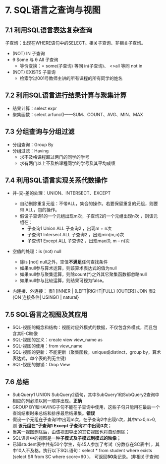 # 7. SQL语言之查询与视图

## 7.1 利用SQL语言表达复杂查询
子查询：出现在WHERE语句中的SELECT。相关子查询、非相关子查询。

- (NOT) IN 子查询
- θ Some 与 θ All 子查询
	- 等价变换：= some(子查询) 等同 in(子查询)、 <>all 等同 not in
- (NOT) EXISTS 子查询
	- 检索学过001号教师主讲的所有课程的所有同学的姓名

## 7.2 利用SQL语言进行结果计算与聚集计算
- 结果计算：select expr 
- 聚集函数：select arfunc()——SUM、COUNT、AVG、MIN、MAX

## 7.3 分组查询与分组过滤
- 分组查询：Group By
- 分组过滤：Having
	- 求不及格课程超过两门的同学的学号
	- 求有两门以上不及格课程同学的学号及其平均成绩

## 7.4 利用SQL语言实现关系代数操作
- 并-交-差的处理：UNION、INTERSECT、EXCEPT
	- 自动删除重复元组：不带ALL，集合的操作。若要保留重复的元组，则要带
ALL，包的操作。
	- 假设子查询1的一个元组出现m次，子查询2的一个元组出现n次
，则该元组在：
		- 子查询1 Union ALL 子查询2 ，出现m + n次
		- 子查询1 Intersect ALL 子查询2 ，出现min(m,n)次
		- 子查询1 Except ALL 子查询2 ，出现max(0, m – n)次
		

- 空值的处理：is (not) null
	- 除is [not] null之外，空值**不满足**任何查找条件
	- 如果null参与算术运算，则该算术表达式的值为null
	- 如果null参与聚集运算，则除count(*)之外其它聚集函数都忽略null
	- 如果null参与比较运算，则结果可视为false。
	
- 内连接、外连接： 表1 [INNER | {LEFT|RIGHT|FULL} [OUTER]] JOIN 表2 {ON 连接条件| USING() | natural}

## 7.5 SQL语言之视图及其应用
- SQL-视图的概念和结构：视图对应外模式的数据，不仅包含外模式，而且包含其E-C映像
- SQL-视图的定义：create view view_name as  
- SQL-视图的使用：from view_name
- SQL-视图的更新：不能更新（聚集函数，unique或distinct，group by，算术表达式，单个表的列无主键）
- SQL-视图的撤销：Drop View

## 7.6 总结
- SubQuery1 UNION SubQuery2语句，其中SubQuery1和SubQuery2查询中相应的列必须以同一顺序出现。**正确** 
- GROUP BY和HAVING子句不能在子查询中使用，这些子句只能用在最后一个查询结束时来总结和排序最后结果集。**错误**
- 假设一个元组在子查询1中出现m次，在子查询2中出现n次，其中m>0,n>0, 则
**该元组在“子查询1  Except  子查询2”中出现0次**； 
- 当某一视图删除后，由该视图导出的其它视图也将自动删除；
- SQL语言中的视图是一种**子模式及子模式到模式的映像；**
- 已知student表中共有50个学生，有45人参加了考试（分数存在SC表中），其中10人不及格。执行以下SQL语句：select * from student where exists (select S# from SC where score<60 )， 可返回**50**条记录。(非相关子查询)
